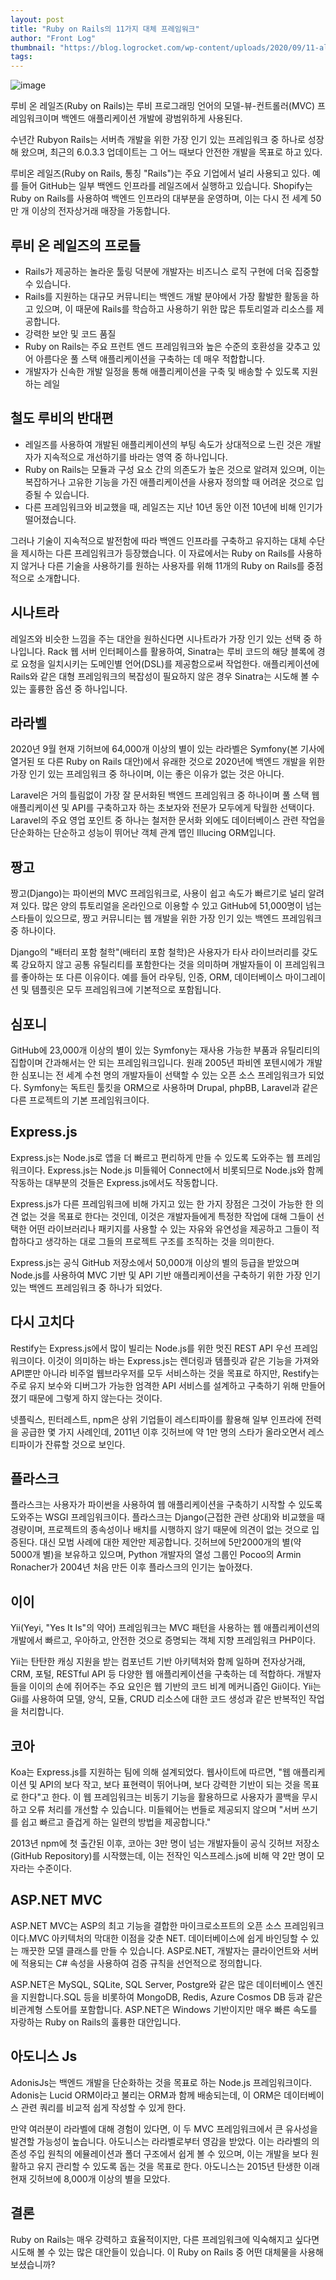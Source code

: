 ```yaml
---
layout: post
title: "Ruby on Rails의 11가지 대체 프레임워크"
author: "Front Log"
thumbnail: "https://blog.logrocket.com/wp-content/uploads/2020/09/11-alternatives-to.png"
tags: 
---
```



![image](https://i2.wp.com/blog.logrocket.com/wp-content/uploads/2020/09/11-alternatives-to.png?fit=730%2C487&ssl=1)

루비 온 레일즈(Ruby on Rails)는 루비 프로그래밍 언어의 모델-뷰-컨트롤러(MVC) 프레임워크이며 백엔드 애플리케이션 개발에 광범위하게 사용된다.

수년간 Rubyon Rails는 서버측 개발을 위한 가장 인기 있는 프레임워크 중 하나로 성장해 왔으며, 최근의 6.0.3.3 업데이트는 그 어느 때보다 안전한 개발을 목표로 하고 있다.

루비온 레일즈(Ruby on Rails, 통칭 "Rails")는 주요 기업에서 널리 사용되고 있다. 예를 들어 GitHub는 일부 백엔드 인프라를 레일즈에서 실행하고 있습니다. Shopify는 Ruby on Rails를 사용하여 백엔드 인프라의 대부분을 운영하며, 이는 다시 전 세계 50만 개 이상의 전자상거래 매장을 가동합니다.

## 루비 온 레일즈의 프로들

- Rails가 제공하는 놀라운 툴링 덕분에 개발자는 비즈니스 로직 구현에 더욱 집중할 수 있습니다.
- Rails를 지원하는 대규모 커뮤니티는 백엔드 개발 분야에서 가장 활발한 활동을 하고 있으며, 이 때문에 Rails를 학습하고 사용하기 위한 많은 튜토리얼과 리소스를 제공합니다.
- 강력한 보안 및 코드 품질
- Ruby on Rails는 주요 프런트 엔드 프레임워크와 높은 수준의 호환성을 갖추고 있어 아름다운 풀 스택 애플리케이션을 구축하는 데 매우 적합합니다.
- 개발자가 신속한 개발 일정을 통해 애플리케이션을 구축 및 배송할 수 있도록 지원하는 레일

## 철도 루비의 반대편

- 레일즈를 사용하여 개발된 애플리케이션의 부팅 속도가 상대적으로 느린 것은 개발자가 지속적으로 개선하기를 바라는 영역 중 하나입니다.
- Ruby on Rails는 모듈과 구성 요소 간의 의존도가 높은 것으로 알려져 있으며, 이는 복잡하거나 고유한 기능을 가진 애플리케이션을 사용자 정의할 때 어려운 것으로 입증될 수 있습니다.
- 다른 프레임워크와 비교했을 때, 레일즈는 지난 10년 동안 이전 10년에 비해 인기가 떨어졌습니다.

그러나 기술이 지속적으로 발전함에 따라 백엔드 인프라를 구축하고 유지하는 대체 수단을 제시하는 다른 프레임워크가 등장했습니다. 이 자료에서는 Ruby on Rails를 사용하지 않거나 다른 기술을 사용하기를 원하는 사용자를 위해 11개의 Ruby on Rails를 중점적으로 소개합니다.

## 시나트라

레일즈와 비슷한 느낌을 주는 대안을 원하신다면 시나트라가 가장 인기 있는 선택 중 하나입니다. Rack 웹 서버 인터페이스를 활용하여, Sinatra는 루비 코드의 해당 블록에 경로 요청을 일치시키는 도메인별 언어(DSL)를 제공함으로써 작업한다. 애플리케이션에 Rails와 같은 대형 프레임워크의 복잡성이 필요하지 않은 경우 Sinatra는 시도해 볼 수 있는 훌륭한 옵션 중 하나입니다.

## 라라벨

2020년 9월 현재 기허브에 64,000개 이상의 별이 있는 라라벨은 Symfony(본 기사에 열거된 또 다른 Ruby on Rails 대안)에서 유래한 것으로 2020년에 백엔드 개발을 위한 가장 인기 있는 프레임워크 중 하나이며, 이는 좋은 이유가 없는 것은 아니다.

Laravel은 거의 틀림없이 가장 잘 문서화된 백엔드 프레임워크 중 하나이며 풀 스택 웹 애플리케이션 및 API를 구축하고자 하는 초보자와 전문가 모두에게 탁월한 선택이다. Laravel의 주요 영업 포인트 중 하나는 철저한 문서화 외에도 데이터베이스 관련 작업을 단순화하는 단순하고 성능이 뛰어난 객체 관계 맵인 Illucing ORM입니다.

## 짱고

짱고(Django)는 파이썬의 MVC 프레임워크로, 사용이 쉽고 속도가 빠르기로 널리 알려져 있다. 많은 양의 튜토리얼을 온라인으로 이용할 수 있고 GitHub에 51,000명이 넘는 스타들이 있으므로, 짱고 커뮤니티는 웹 개발을 위한 가장 인기 있는 백엔드 프레임워크 중 하나이다.

Django의 "배터리 포함 철학"(배터리 포함 철학)은 사용자가 타사 라이브러리를 갖도록 강요하지 않고 공통 유틸리티를 포함한다는 것을 의미하며 개발자들이 이 프레임워크를 좋아하는 또 다른 이유이다. 예를 들어 라우팅, 인증, ORM, 데이터베이스 마이그레이션 및 템플릿은 모두 프레임워크에 기본적으로 포함됩니다.

## 심포니

GitHub에 23,000개 이상의 별이 있는 Symfony는 재사용 가능한 부품과 유틸리티의 집합이며 간과해서는 안 되는 프레임워크입니다. 원래 2005년 파비엔 포텐시에가 개발한 심포니는 전 세계 수천 명의 개발자들이 선택할 수 있는 오픈 소스 프레임워크가 되었다. Symfony는 독트린 툴킷을 ORM으로 사용하며 Drupal, phpBB, Laravel과 같은 다른 프로젝트의 기본 프레임워크이다.

## Express.js

Express.js는 Node.js로 앱을 더 빠르고 편리하게 만들 수 있도록 도와주는 웹 프레임워크이다. Express.js는 Node.js 미들웨어 Connect에서 비롯되므로 Node.js와 함께 작동하는 대부분의 것들은 Express.js에서도 작동합니다.

Express.js가 다른 프레임워크에 비해 가지고 있는 한 가지 장점은 그것이 가능한 한 의견 없는 것을 목표로 한다는 것인데, 이것은 개발자들에게 특정한 작업에 대해 그들이 선택한 어떤 라이브러리나 패키지를 사용할 수 있는 자유와 유연성을 제공하고 그들이 적합하다고 생각하는 대로 그들의 프로젝트 구조를 조직하는 것을 의미한다.

Express.js는 공식 GitHub 저장소에서 50,000개 이상의 별의 등급을 받았으며 Node.js를 사용하여 MVC 기반 및 API 기반 애플리케이션을 구축하기 위한 가장 인기 있는 백엔드 프레임워크 중 하나가 되었다.

## 다시 고치다

Restify는 Express.js에서 많이 빌리는 Node.js를 위한 멋진 REST API 우선 프레임워크이다. 이것이 의미하는 바는 Express.js는 렌더링과 템플릿과 같은 기능을 가져와 API뿐만 아니라 비주얼 웹브라우저를 모두 서비스하는 것을 목표로 하지만, Restify는 주로 유지 보수와 디버그가 가능한 엄격한 API 서비스를 설계하고 구축하기 위해 만들어졌기 때문에 그렇게 하지 않는다는 것이다.

넷플릭스, 핀터레스트, npm은 상위 기업들이 레스티파이를 활용해 일부 인프라에 전력을 공급한 몇 가지 사례인데, 2011년 이후 깃허브에 약 1만 명의 스타가 올라오면서 레스티파이가 잔류할 것으로 보인다.

## 플라스크

플라스크는 사용자가 파이썬을 사용하여 웹 애플리케이션을 구축하기 시작할 수 있도록 도와주는 WSGI 프레임워크이다. 플라스크는 Django(근접한 관련 상대)와 비교했을 때 경량이며, 프로젝트의 종속성이나 배치를 시행하지 않기 때문에 의견이 없는 것으로 입증된다. 대신 모범 사례에 대한 제안만 제공합니다. 깃허브에 5만2000개의 별(약 5000개 별)을 보유하고 있으며, Python 개발자의 열성 그룹인 Pocoo의 Armin Ronacher가 2004년 처음 만든 이후 플라스크의 인기는 높아졌다.

## 이이

Yii(Yeyi, "Yes It Is"의 약어) 프레임워크는 MVC 패턴을 사용하는 웹 애플리케이션의 개발에서 빠르고, 우아하고, 안전한 것으로 증명되는 객체 지향 프레임워크 PHP이다.

Yii는 탄탄한 캐싱 지원을 받는 컴포넌트 기반 아키텍처와 함께 일하며 전자상거래, CRM, 포털, RESTful API 등 다양한 웹 애플리케이션을 구축하는 데 적합하다. 개발자들을 이이의 손에 쥐어주는 주요 요인은 웹 기반의 코드 비계 메커니즘인 Gii이다. Yii는 Gii를 사용하여 모델, 양식, 모듈, CRUD 리소스에 대한 코드 생성과 같은 반복적인 작업을 처리합니다.

## 코아

Koa는 Express.js를 지원하는 팀에 의해 설계되었다. 웹사이트에 따르면, "웹 애플리케이션 및 API의 보다 작고, 보다 표현력이 뛰어나며, 보다 강력한 기반이 되는 것을 목표로 한다"고 한다. 이 웹 프레임워크는 비동기 기능을 활용하므로 사용자가 콜백을 무시하고 오류 처리를 개선할 수 있습니다. 미들웨어는 번들로 제공되지 않으며 "서버 쓰기를 쉽고 빠르고 즐겁게 하는 일련의 방법을 제공합니다."

2013년 npm에 첫 출간된 이후, 코아는 3만 명이 넘는 개발자들이 공식 깃허브 저장소(GitHub Repository)를 시작했는데, 이는 전작인 익스프레스.js에 비해 약 2만 명이 모자라는 수준이다.

## ASP.NET MVC

ASP.NET MVC는 ASP의 최고 기능을 결합한 마이크로소프트의 오픈 소스 프레임워크이다.MVC 아키텍처의 막대한 이점을 갖춘 NET. 데이터베이스에 쉽게 바인딩할 수 있는 깨끗한 모델 클래스를 만들 수 있습니다. ASP로.NET, 개발자는 클라이언트와 서버에 적용되는 C# 속성을 사용하여 검증 규칙을 선언적으로 정의합니다.

ASP.NET은 MySQL, SQLite, SQL Server, Postgre와 같은 많은 데이터베이스 엔진을 지원합니다.SQL 등을 비롯하여 MongoDB, Redis, Azure Cosmos DB 등과 같은 비관계형 스토어를 포함합니다. ASP.NET은 Windows 기반이지만 매우 빠른 속도를 자랑하는 Ruby on Rails의 훌륭한 대안입니다.

## 아도니스 Js

AdonisJs는 백엔드 개발을 단순화하는 것을 목표로 하는 Node.js 프레임워크이다. Adonis는 Lucid ORM이라고 불리는 ORM과 함께 배송되는데, 이 ORM은 데이터베이스 관련 쿼리를 비교적 쉽게 작성할 수 있게 한다.

만약 여러분이 라라벨에 대해 경험이 있다면, 이 두 MVC 프레임워크에서 큰 유사성을 발견할 가능성이 높습니다. 아도니스는 라라벨로부터 영감을 받았다. 이는 라라벨의 의존성 주입 원칙의 에뮬레이션과 폴더 구조에서 쉽게 볼 수 있으며, 이는 개발을 보다 원활하고 유지 관리할 수 있도록 돕는 것을 목표로 한다. 아도니스는 2015년 탄생한 이래 현재 깃허브에 8,000개 이상의 별을 모았다.

## 결론

Ruby on Rails는 매우 강력하고 효율적이지만, 다른 프레임워크에 익숙해지고 싶다면 시도해 볼 수 있는 많은 대안들이 있습니다. 이 Ruby on Rails 중 어떤 대체물을 사용해 보셨습니까?